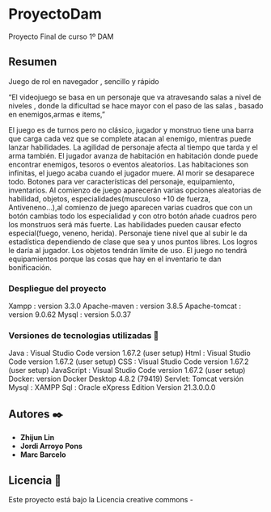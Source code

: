 # ProyectoDam

Proyecto Final de curso 1º DAM 

## Resumen 

Juego de rol en navegador , sencillo y rápido 

“El videojuego se basa en un personaje que va atravesando salas a nivel de niveles , donde la dificultad se hace mayor con el paso de las salas , basado en enemigos,armas e items,”

El juego es de turnos pero no clásico, jugador y monstruo tiene una barra que carga cada vez que se complete atacan al enemigo, mientras puede lanzar habilidades. La agilidad de personaje afecta al tiempo que tarda y el arma también.
El jugador avanza de habitación en habitación donde puede encontrar enemigos, tesoros o eventos aleatorios.
Las habitaciones son infinitas, el juego acaba cuando el jugador muere.
Al morir se desaparece todo.
Botones para ver características del personaje, equipamiento, inventarios.
Al comienzo de juego aparecerán varias opciones aleatorias de habilidad, objetos, especialidades(musculoso +10 de fuerza, Antiveneno…),al comienzo de juego aparecen varias cuadros que con un botón cambias todo los especialidad y con otro botón añade cuadros pero los monstruos será más fuerte.
Las habilidades pueden causar efecto especial(fuego, veneno, herida).
Personaje tiene nivel que al subir le da estadística dependiendo de clase que sea y unos puntos libres.
Los logros le daría al jugador.
Los objetos tendrán límite de uso.
El juego no tendrá equipamientos porque las cosas que hay en el inventario te dan bonificación.


### Despliegue del proyecto 

Xampp : version 3.3.0
Apache-maven : version 3.8.5
Apache-tomcat : version 9.0.62
Mysql : version 5.0.37

### Versiones de tecnologias utilizadas 🔧

Java : Visual Studio Code version 1.67.2 (user setup)
Html  : Visual Studio Code version 1.67.2 (user setup)
CSS : Visual Studio Code version 1.67.2 (user setup)
JavaScript  : Visual Studio Code version 1.67.2 (user setup)
Docker: version Docker Desktop 4.8.2 (79419) 
Servlet: Tomcat versión
Mysql : XAMPP 
Sql : Oracle eXpress Edition Version 21.3.0.0.0



## Autores ✒️

* **Zhijun Lin** 
* **Jordi Arroyo Pons** 
* **Marc Barcelo** 


## Licencia 📄

Este proyecto está bajo la Licencia creative commons -



